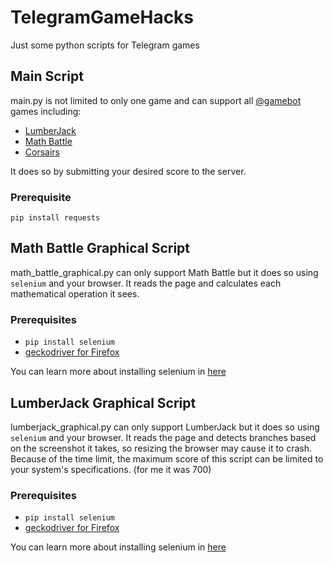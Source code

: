 # TelegramGameHacks
Just some python scripts for Telegram games

## Main Script
main.py is not limited to only one game and can support all [@gamebot](https://t.me/gamebot) games including:
- [LumberJack](https://tbot.xyz/lumber/)
- [Math Battle](https://tbot.xyz/math/)
- [Corsairs](https://tbot.xyz/corsairs/)

It does so by submitting your desired score to the server.
### Prerequisite
`pip install requests`

## Math Battle Graphical Script
math_battle_graphical.py can only support Math Battle but it does so using `selenium` and your browser.
It reads the page and calculates each mathematical operation it sees. 

### Prerequisites
- `pip install selenium`
- [geckodriver for Firefox](https://github.com/mozilla/geckodriver/releases)

You can learn more about installing selenium in [here](https://selenium-python.readthedocs.io/installation.html)

## LumberJack Graphical Script
lumberjack_graphical.py can only support LumberJack but it does so using `selenium` and your browser.
It reads the page and detects branches based on the screenshot it takes, so resizing the browser may cause it to crash.
Because of the time limit, the maximum score of this script can be limited to your system's specifications. (for me it was 700)

### Prerequisites
- `pip install selenium`
- [geckodriver for Firefox](https://github.com/mozilla/geckodriver/releases)

You can learn more about installing selenium in [here](https://selenium-python.readthedocs.io/installation.html)
